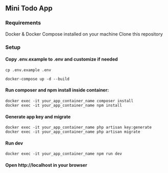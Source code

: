 ## Mini Todo App

### Requirements
Docker & Docker Compose installed on your machine
Clone this repository

### Setup

#### Copy .env.example to .env and customize if needed
```shell
cp .env.example .env
```

```shell
docker-compose up -d --build
```

#### Run composer and npm install inside container:
```shell
docker exec -it your_app_container_name composer install
docker exec -it your_app_container_name npm install
```
#### Generate app key and migrate
```shell
docker exec -it your_app_container_name php artisan key:generate
docker exec -it your_app_container_name php artisan migrate
```

#### Run dev

```shell
docker exec -it your_app_container_name npm run dev
```

#### Open http://localhost in your browser



